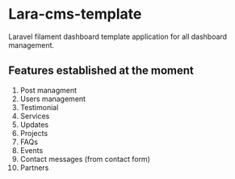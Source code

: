 # Lara-cms-template

Laravel filament dashboard template application for all dashboard management.

## Features established at the moment
1. Post managment
2. Users management
3. Testimonial
4. Services
5. Updates
6. Projects
7. FAQs
8. Events
9. Contact messages (from contact form)
10. Partners
